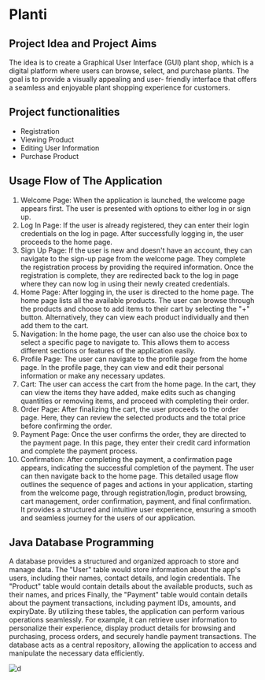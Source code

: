 
# Planti

## Project Idea and Project Aims 

The idea is to create a Graphical User Interface (GUI)
plant shop, which is a digital platform where users can
browse, select, and purchase plants.
The goal is to provide a visually appealing and user-
friendly interface that offers a seamless and enjoyable
plant shopping experience for customers.

## Project functionalities 

- Registration
- Viewing Product
- Editing User Information
- Purchase Product


##  Usage Flow of The Application
1. Welcome Page: When the application is launched, the welcome
page appears first. The user is presented with options to either log in
or sign up.
2. Log In Page: If the user is already registered, they can enter their
login credentials on the log in page. After successfully logging in, the
user proceeds to the home page.
3. Sign Up Page: If the user is new and doesn't have an account, they
can navigate to the sign-up page from the welcome page. They
complete the registration process by providing the required
information. Once the registration is complete, they are redirected
back to the log in page where they can now log in using their newly
created credentials.
4. Home Page: After logging in, the user is directed to the home
page. The home page lists all the available products. The user can
browse through the products and choose to add items to their cart
by selecting the "+" button. Alternatively, they can view each
product individually and then add them to the cart.
5. Navigation: In the home page, the user can also use the choice box
to select a specific page to navigate to. This allows them to access
different sections or features of the application easily.
6. Profile Page: The user can navigate to the profile page from the
home page. In the profile page, they can view and edit their personal
information or make any necessary updates.
7. Cart: The user can access the cart from the home page. In the cart,
they can view the items they have added, make edits such as
changing quantities or removing items, and proceed with completing
their order.
8. Order Page: After finalizing the cart, the user proceeds to the
order page. Here, they can review the selected products and the
total price before confirming the order.
9. Payment Page: Once the user confirms the order, they are
directed to the payment page. In this page, they enter their credit
card information and complete the payment process.
10. Confirmation: After completing the payment, a confirmation
page appears, indicating the successful completion of the payment.
The user can then navigate back to the home page.
This detailed usage flow outlines the sequence of pages and actions
in your application, starting from the welcome page, through
registration/login, product browsing, cart management, order
confirmation, payment, and final confirmation. It provides a
structured and intuitive user experience, ensuring a smooth and
seamless journey for the users of our application.

## Java Database Programming

A database provides a structured and organized approach to
store and manage data.
The "User" table would store information about the app's
users, including their names, contact details, and login
credentials. The "Product" table would contain details about
the available products, such as their names, and prices
Finally, the "Payment" table would contain details about the
payment transactions, including payment IDs, amounts, and
expiryDate.
By utilizing these tables, the application can perform various
operations seamlessly. For example, it can retrieve user
information to personalize their experience, display product
details for browsing and purchasing, process orders, and
securely handle payment transactions. The database acts as a
central repository, allowing the application to access and
manipulate the necessary data efficiently.

![d](https://github.com/farah-hamid/Planti/assets/89980747/50c43ca3-0dc7-4897-8060-3fc1ec5d6c61)



